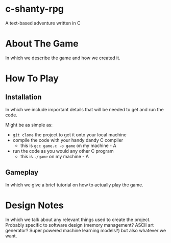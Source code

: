 # c-shanty-rpg

A text-based adventure written in C

# About The Game

In which we describe the game and how we created it.

# How To Play

## Installation

In which we include important details that will be needed to get and run the code.

Might be as simple as:

- `git clone` the project to get it onto your local machine
- compile the code with your handy dandy C compiler
  - this is `gcc game.c -o game` on my machine - A
- run the code as you would any other C program
  - this is `./game` on my machine - A

## Gameplay

In which we give a brief tutorial on how to actually play the game.

# Design Notes

In which we talk about any relevant things used to create the project. Probably specific to software design (memory management? ASCII art generator? Super powered machine learning models?) but also whatever we want.
